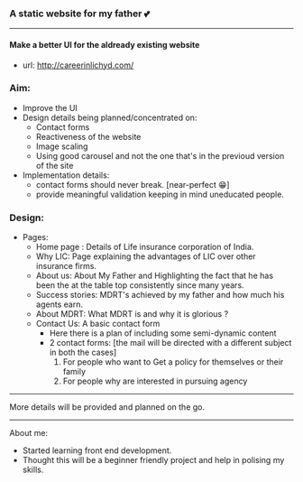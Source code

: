 ### A static website for my father 💕
----
#### Make a better UI for the aldready existing website
- url: http://careerinlichyd.com/

### Aim:
- Improve the UI
- Design details being planned/concentrated on:
	- Contact forms
	- Reactiveness of the website
	- Image scaling
	- Using good carousel and not the one that's in the previoud version of the site
- Implementation details:
	- contact forms should never break. [near-perfect 😁]
	- provide meaningful validation keeping in mind uneducated people.


### Design:
- Pages:
	- Home page : Details of Life insurance corporation of India.
	- Why LIC: Page explaining the advantages of LIC over other insurance firms.
	- About us: About My Father and Highlighting the fact that he has been the at the table top consistently since many years.
	- Success stories: MDRT's achieved by my father and how much his agents earn.
	- About MDRT: What MDRT is and why it is glorious ?
	- Contact Us: A basic contact form 
		- Here there is a plan of including some semi-dynamic content
		- 2 contact forms: [the mail will be directed with a different subject in both the cases]
			1. For people who want to Get a policy for themselves or their family 
			2. For people why are interested in pursuing agency


-----
More details will be provided and planned on the go.

-----
About me:
- Started learning front end development.
- Thought this will be a beginner friendly project and help in polising my skills.
